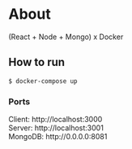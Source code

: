# About

(React + Node + Mongo) x Docker

## How to run

```
$ docker-compose up
```

### Ports

<div>Client: http://localhost:3000</div>
<div>Server: http://localhost:3001</div>
<div>MongoDB: http://0.0.0.0:8081</div>
